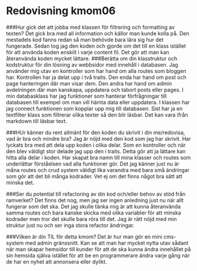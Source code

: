 ---
---
Redovisning kmom06
=========================

###Hur gick det att jobba med klassen för filtrering och formatting av texten?
Det gick bra med all information och källor man kunde kolla på. Den mestadels kod fanns redan så man behövde bara lära sig hur det fungerade. Sedan tog jag den koden och gjorde om det till en klass istället för att använda koden enskilt i varje content fil. Det gör att man kan återanvända koden mycket lättare. 
###Berätta om din klasstruktur och kodstruktur för din lösning av webbsidor med innehåll i databasen.
Jag använder mig utav en kontroller som har hand om alla routes som bloggen har. Kontrollen har ja delat upp i två traits. Den enda har hand om post och page hanteringen där man visar dem. Den andra har hand om admin avdelningen där man kanskapa, uppdatera och tabort posts eller pages. I min databasklass har jag funktioner som hanterar förfrågningar till databasen till exempel om man vill hämta data eller uppdatera. I klassen har jag connect funktionen som kopplar upp mig till databasen.  Sist har ja en textfilter klass som filtrerar olika texter så den blir läsbar. Det kan vara ifrån markdown till läsbar text.

###HUr känner du rent allmänt för den koden du skrivit i din me/redovisa, vad är bra och mindre bra?
Jag är nöjd med den kod som jag har skrivit. Har lyckats bra med att dela upp koden i olika delar. Som en kontroller och när den blev väldigt stor delade jag upp den i traits. Detta gör att ja lättare kan hitta alla delar i koden. Har skapat bra namn till mina klasser och routes som underlättar förståelsen vad alla funktioner gör. Det jag känner just nu är måna routes och crud system väldigt lika varandra med bara små ändringar som gör att det bli många kodrader. Vet ej om det finns något bra sätt att minska det. 

###Ser du potential till refactoring av din kod och/eller behov av stöd från ramverket?
Det finns det nog, men jag ser ingen anledning just nu när allt fungerar som det ska. Det jag skulle tänka mig är att kunna återanvända samma routes och bara kanske skicka med olika variabler för att minska kodrader men tror det skulle bara röra till det. Jag är rätt nöjd med min struktur just nu och ser inga stora refactor ändringar.

###Vilken är din TIL för detta kmom?
Det är hur man gör en mini cms-system med admin gränssnitt. Kan se att man har mycket nytta utav sådant när man skapar hemsidor till kunder för att de ska kunna ändra innehållet på sin hemsida själva istället för att be en programmerare ändra varje gång när de har en nyhet att annonsera eller dylikt.

